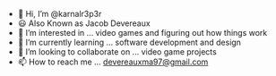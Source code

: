 - 👋 Hi, I’m @karnalr3p3r
- 😃 Also Known as Jacob Devereaux
- 👀 I’m interested in ... video games and figuring out how things work
- 🌱 I’m currently learning ... software development and design
- 💞️ I’m looking to collaborate on ... video game projects
- 📫 How to reach me ... devereauxma97@gmail.com

<!---
karnalr3p3r/karnalr3p3r is a ✨ special ✨ repository because its `README.md` (this file) appears on your GitHub profile.
You can click the Preview link to take a look at your changes.
--->
